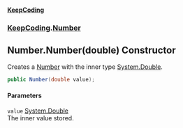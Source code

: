 #### [KeepCoding](index.md 'index')
### [KeepCoding](KeepCoding.md 'KeepCoding').[Number](Number.md 'KeepCoding.Number')
## Number.Number(double) Constructor
Creates a [Number](Number.md 'KeepCoding.Number') with the inner type [System.Double](https://docs.microsoft.com/en-us/dotnet/api/System.Double 'System.Double').  
```csharp
public Number(double value);
```
#### Parameters
<a name='KeepCoding.Number.Number(double).value'></a>
`value` [System.Double](https://docs.microsoft.com/en-us/dotnet/api/System.Double 'System.Double')  
The inner value stored.
  
